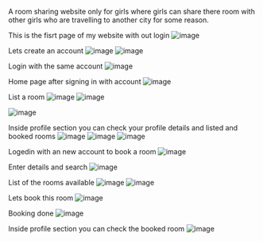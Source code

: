 A room sharing website only for girls where girls can share there room with other girls who are travelling to another city for some reason.

This is the fisrt page of my website with out login
![image](https://github.com/sohail290204/She-Shares-Vacation-Rentals/assets/94800241/5316c5ef-2a88-4612-9feb-7da54ad2d62e)

Lets create an account
![image](https://github.com/sohail290204/She-Shares-Vacation-Rentals/assets/94800241/86e082d7-cfcd-43a9-8b3a-27591ea06251)
![image](https://github.com/sohail290204/She-Shares-Vacation-Rentals/assets/94800241/bf419686-abbe-4bfc-8bab-f4a7e5897d79)

Login with the same account
![image](https://github.com/sohail290204/She-Shares-Vacation-Rentals/assets/94800241/f26e48cb-c705-4dbd-8e90-b7ff96953c5c)

Home page after signing in with account
![image](https://github.com/sohail290204/She-Shares-Vacation-Rentals/assets/94800241/3ddebfde-c9d6-448a-82cf-6040f93a6922)

List a room
![image](https://github.com/sohail290204/She-Shares-Vacation-Rentals/assets/94800241/0a64ce4d-4775-48b2-9d41-80892b421a98)
![image](https://github.com/sohail290204/She-Shares-Vacation-Rentals/assets/94800241/7d68357e-eb1d-4f02-85b3-f13317ef4573)

![image](https://github.com/sohail290204/She-Shares-Vacation-Rentals/assets/94800241/f038abf4-42da-4c31-8ec0-7c372362fef2)

Inside profile section you can check your profile details and listed and booked rooms
![image](https://github.com/sohail290204/She-Shares-Vacation-Rentals/assets/94800241/b9ed9127-2876-4d03-a7ab-60b1e4d5a255)
![image](https://github.com/sohail290204/She-Shares-Vacation-Rentals/assets/94800241/ee7f9a67-a8d9-4bee-a4fb-bb4535765176)
![image](https://github.com/sohail290204/She-Shares-Vacation-Rentals/assets/94800241/00bef9f2-8ee3-483d-a5de-ac57f15fe31a)

Logedin with an new account to book a room
![image](https://github.com/sohail290204/She-Shares-Vacation-Rentals/assets/94800241/ac7e53a2-f9ce-4487-94a7-a55786a47af4)

Enter details and search
![image](https://github.com/sohail290204/She-Shares-Vacation-Rentals/assets/94800241/65cd1f18-ea31-4cf4-be34-11ef7f600ab9)

List of the rooms available
![image](https://github.com/sohail290204/She-Shares-Vacation-Rentals/assets/94800241/bf2e9ae9-ee76-4138-8284-4f0e7e3a9a68)
![image](https://github.com/sohail290204/She-Shares-Vacation-Rentals/assets/94800241/1d04afc0-2149-495f-ac1e-53803b8d14f4)

Lets book this room
![image](https://github.com/sohail290204/She-Shares-Vacation-Rentals/assets/94800241/0de3c691-4ab8-454a-81af-3bb3b511183b)

Booking done
![image](https://github.com/sohail290204/She-Shares-Vacation-Rentals/assets/94800241/ff460ec2-538c-4b27-a5c4-d60bc5b1e296)

Inside profile section you can check the booked room
![image](https://github.com/sohail290204/She-Shares-Vacation-Rentals/assets/94800241/e7d4e189-b6d7-42f0-af72-37c8c2e7dc28)
